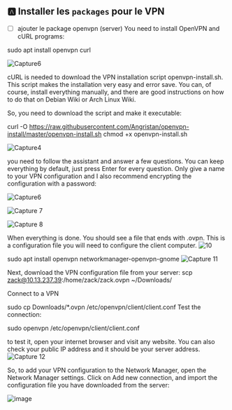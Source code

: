 



## :a: Installer les `packages` pour le VPN

- [ ] ajouter le package openvpn (server)
You need to install OpenVPN and cURL programs:

sudo apt install openvpn curl

![Capture6](https://user-images.githubusercontent.com/97623907/205793636-72fcde06-3eab-42fc-ba40-50ef21c49a76.PNG)

 cURL is needed to download the VPN installation script openvpn-install.sh. This script makes the installation very easy and error save. You can, of course, install everything manually, and there are good instructions on how to do that on Debian Wiki or Arch Linux Wiki. 

So, you need to download the script and make it executable:

curl -O https://raw.githubusercontent.com/Angristan/openvpn-install/master/openvpn-install.sh
chmod +x openvpn-install.sh

![Capture4](https://user-images.githubusercontent.com/97623907/205794161-4ebf7965-5fb4-4702-a262-325b50003ba0.PNG)
 
  you need to follow the assistant and answer a few questions. You can keep everything by default, just press Enter for every question. Only give a name to your VPN configuration and I also recommend encrypting the configuration with a password:
 
 ![Capture6](https://user-images.githubusercontent.com/97623907/205794351-d841d195-475a-423a-a137-5b323659fd74.PNG)

![Capture 7](https://user-images.githubusercontent.com/97623907/205794429-3fffec97-4259-4841-8356-23bd0061aaf9.PNG)


![Capture 8](https://user-images.githubusercontent.com/97623907/205794563-9b7bf68f-f908-4ee7-9484-4a5e9aa38709.PNG)

 When everything is done. You should see a file that ends with .ovpn. This is a configuration file you will need to configure the client computer. 
![10](https://user-images.githubusercontent.com/97623907/205794706-3b8f03f1-5104-4100-bfd6-97b1b6c3f7dc.PNG)

 sudo apt install openvpn networkmanager-openvpn-gnome
![Capture 11](https://user-images.githubusercontent.com/97623907/205794828-21ee2f02-38f0-46ab-a68f-e19813a1cb8a.PNG)

 Next, download the VPN configuration file from your server:
scp zack@10.13.237.39:/home/zack/zack.ovpn ~/Downloads/

Connect to a VPN

sudo cp Downloads/*.ovpn /etc/openvpn/client/client.conf
Test the connection:

sudo openvpn /etc/openvpn/client/client.conf

to test it, open your internet browser and visit any website. You can also check your public IP address and it should be your server address.
![Capture 12](https://user-images.githubusercontent.com/97623907/205795521-bbc8e932-7bb5-430d-840a-64b75692f607.PNG)

So, to add your VPN configuration to the Network Manager, open the Network Manager settings. Click on Add new connection, and import the configuration file you have downloaded from the server:

![image](https://user-images.githubusercontent.com/97623907/205796459-be408cf1-c2e3-43b1-8758-20090335f97b.png)

 
